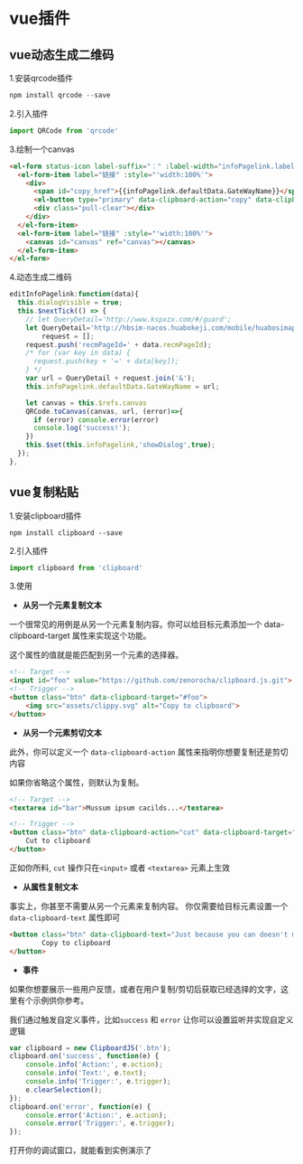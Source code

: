 # vue插件
## vue动态生成二维码

1.安装qrcode插件

```javascript
npm install qrcode --save
```

2.引入插件

```javascript
import QRCode from 'qrcode'
```

3.绘制一个canvas	

```html
<el-form status-icon label-suffix="：" :label-width="infoPagelink.labelwidth" class="dialogBox">
  <el-form-item label="链接" :style="'width:100%'">
    <div>
      <span id="copy_href">{{infoPagelink.defaultData.GateWayName}}</span>
      <el-button type="primary" data-clipboard-action="copy" data-clipboard-target="#copy_href" class="pull-right copy_button" size="mini">复制</el-button>
      <div class="pull-clear"></div>
    </div>
  </el-form-item>
  <el-form-item label="链接" :style="'width:100%'">
    <canvas id="canvas" ref="canvas"></canvas>
  </el-form-item>
</el-form>
```

4.动态生成二维码

```javascript
editInfoPagelink:function(data){
  this.dialogVisible = true;
  this.$nextTick(() => {
    // let QueryDetail='http://www.kspxzx.com/#/guard';
    let QueryDetail='http://hbsim-nacos.huabokeji.com/mobile/huabosimapp/#/schemeOption?',
        request = [];
    request.push('recmPageId=' + data.recmPageId);    
    /* for (var key in data) {
      request.push(key + '=' + data[key]);
    } */
    var url = QueryDetail + request.join('&');
    this.infoPagelink.defaultData.GateWayName = url;

    let canvas = this.$refs.canvas
    QRCode.toCanvas(canvas, url, (error)=>{
      if (error) console.error(error)
      console.log('success!');
    })
    this.$set(this.infoPagelink,'showDialog',true);
  });
},
```

## vue复制粘贴

1.安装clipboard插件

```
npm install clipboard --save
```

2.引入插件

```javascript
import clipboard from 'clipboard'
```

3.使用

- **从另一个元素复制文本**

一个很常见的用例是从另一个元素复制内容。你可以给目标元素添加一个 data-clipboard-target 属性来实现这个功能。

这个属性的值就是能匹配到另一个元素的选择器。

```html
<!-- Target -->
<input id="foo" value="https://github.com/zenorocha/clipboard.js.git">
<!-- Trigger -->
<button class="btn" data-clipboard-target="#foo">
	<img src="assets/clippy.svg" alt="Copy to clipboard">
</button>
```

- **从另一个元素剪切文本**

此外，你可以定义一个 `data-clipboard-action` 属性来指明你想要复制还是剪切内容

如果你省略这个属性，则默认为复制。

```html
<!-- Target -->
<textarea id="bar">Mussum ipsum cacilds...</textarea>

<!-- Trigger -->
<button class="btn" data-clipboard-action="cut" data-clipboard-target="#bar">
	Cut to clipboard
</button>
```

正如你所料, `cut` 操作只在`<input>` 或者 `<textarea>` 元素上生效

- **从属性复制文本**

事实上，你甚至不需要从另一个元素来复制内容。 你仅需要给目标元素设置一个`data-clipboard-text` 属性即可

```html
<button class="btn" data-clipboard-text="Just because you can doesn't mean you should — clipboard.js">
		Copy to clipboard
</button>
```

- **事件**

如果你想要展示一些用户反馈，或者在用户复制/剪切后获取已经选择的文字，这里有个示例供你参考。

我们通过触发自定义事件，比如`success` 和 `error` 让你可以设置监听并实现自定义逻辑

```javascript
var clipboard = new ClipboardJS('.btn');
clipboard.on('success', function(e) {
    console.info('Action:', e.action);
    console.info('Text:', e.text);
    console.info('Trigger:', e.trigger);
    e.clearSelection();
});
clipboard.on('error', function(e) {
    console.error('Action:', e.action);
    console.error('Trigger:', e.trigger);
});
```

打开你的调试窗口，就能看到实例演示了